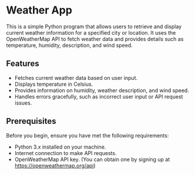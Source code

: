 # Weather App

This is a simple Python program that allows users to retrieve and display current weather information for a specified city or location. It uses the OpenWeatherMap API to fetch weather data and provides details such as temperature, humidity, description, and wind speed.

## Features

- Fetches current weather data based on user input.
- Displays temperature in Celsius.
- Provides information on humidity, weather description, and wind speed.
- Handles errors gracefully, such as incorrect user input or API request issues.

## Prerequisites

Before you begin, ensure you have met the following requirements:

- Python 3.x installed on your machine.
- Internet connection to make API requests.
- OpenWeatherMap API key. (You can obtain one by signing up at https://openweathermap.org/api)

